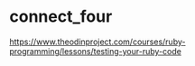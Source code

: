 # connect_four
https://www.theodinproject.com/courses/ruby-programming/lessons/testing-your-ruby-code
